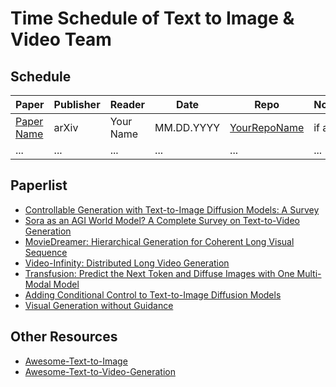 # Time Schedule of  Text to Image & Video Team

## Schedule
| Paper | Publisher | Reader | Date | Repo | Notes |
| ----- | --------- | ------ | ---- | ---- | ----- |
| [Paper Name](https://link.to.paper) | arXiv | Your Name | MM.DD.YYYY | [YourRepoName](https://link.to.your.repo) | if any |
| ... | ... | ... | ... | ... | ... |

## Paperlist

- [Controllable Generation with Text-to-Image Diffusion Models: A Survey](https://arxiv.org/abs/2403.04279)
- [Sora as an AGI World Model? A Complete Survey on Text-to-Video Generation](https://arxiv.org/abs/2403.05131)
- [MovieDreamer: Hierarchical Generation for Coherent Long Visual Sequence](https://arxiv.org/abs/2407.16655)
- [Video-Infinity: Distributed Long Video Generation](https://arxiv.org/abs/2406.16260)
- [Transfusion: Predict the Next Token and Diffuse Images with One Multi-Modal Model](https://arxiv.org/abs/2408.11039)
- [Adding Conditional Control to Text-to-Image Diffusion Models](https://arxiv.org/abs/2302.05543)
- [Visual Generation without Guidance](https://arxiv.org/abs/2501.15420)

## Other Resources

- [Awesome-Text-to-Image](https://github.com/Yutong-Zhou-cv/Awesome-Text-to-Image)
- [Awesome-Text-to-Video-Generation](https://github.com/soraw-ai/Awesome-Text-to-Video-Generation)
